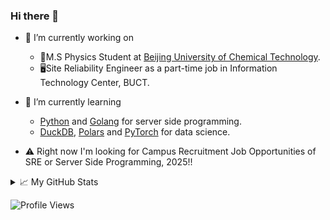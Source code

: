 ### Hi there 👋

- 🔭 I’m currently working on  
    - 🔬M.S Physics Student at [Beijing University of Chemical Technology](https://www.buct.edu.cn).
    - 🖥️Site Reliability Engineer as a part-time job in Information Technology Center, BUCT.

- 🌱 I’m currently learning 
    - [Python](https://www.python.org/) and [Golang](https://golang.org/) for server side programming.
    - [DuckDB](https://duckdb.org), [Polars](https://github.com/pola-rs/polars) and [PyTorch](https://pytorch.org) for data science.

- ⚠️ Right now I'm looking for Campus Recruitment Job Opportunities of SRE or Server Side Programming, 2025!!

<details>
<summary>📈 My GitHub Stats</summary>

![Language stats](https://github-readme-stats.vercel.app/api/top-langs/?username=w0n9&layout=compact)

[![Sithu's github stats](https://github-readme-stats.vercel.app/api?username=w0n9&show_icons=true&theme=buefy&hide=prs,issues)](https://github.com/w0n9)  

</details>  

![Profile Views](https://visitor-badge.laobi.icu/badge?page_id=w0n9.w0n9)

<!--
**W0n9/W0n9** is a ✨ _special_ ✨ repository because its `README.md` (this file) appears on your GitHub profile.

Here are some ideas to get you started:

- 🔭 I’m currently working on ...
- 🌱 I’m currently learning ...
- 👯 I’m looking to collaborate on ...
- 🤔 I’m looking for help with ...
- 💬 Ask me about ...
- 📫 How to reach me: ...
- 😄 Pronouns: ...
- ⚡ Fun fact: ...
-->
